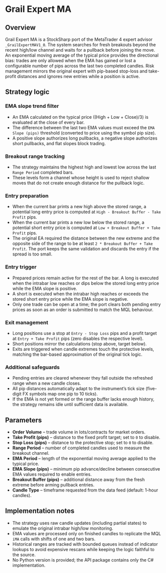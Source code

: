 # Grail Expert MA

## Overview
Grail Expert MA is a StockSharp port of the MetaTrader 4 expert advisor `_GrailExpertMAV1_0`. The system searches for fresh breakouts beyond the recent high/low channel and waits for a pullback before joining the move. An exponential moving average of the typical price provides the directional bias: trades are only allowed when the EMA has gained or lost a configurable number of pips across the last two completed candles. Risk management mirrors the original expert with pip-based stop-loss and take-profit distances and ignores new entries while a position is active.

## Strategy logic
### EMA slope trend filter
* An EMA calculated on the typical price ((High + Low + Close)/3) is evaluated at the close of every bar.
* The difference between the last two EMA values must exceed the `EMA Slope (pips)` threshold (converted to price using the symbol pip size).
* A positive slope authorizes long pullbacks, a negative slope authorizes short pullbacks, and flat slopes block trading.

### Breakout range tracking
* The strategy maintains the highest high and lowest low across the last `Range Period` completed bars.
* These levels form a channel whose height is used to reject shallow moves that do not create enough distance for the pullback logic.

### Entry preparation
* When the current bar prints a new high above the stored range, a potential long entry price is computed at `High - Breakout Buffer - Take Profit` pips.
* When the current bar prints a new low below the stored range, a potential short entry price is computed at `Low + Breakout Buffer + Take Profit` pips.
* The original EA required the distance between the new extreme and the opposite side of the range to be at least `2 * Breakout Buffer + Take Profit`. The port keeps the same validation and discards the entry if the spread is too small.

### Entry trigger
* Prepared prices remain active for the rest of the bar. A long is executed when the intrabar low reaches or dips below the stored long entry price while the EMA slope is positive.
* A short is executed when the intrabar high reaches or exceeds the stored short entry price while the EMA slope is negative.
* Only one trade can be open at a time; the port clears both pending entry prices as soon as an order is submitted to match the MQL behaviour.

### Exit management
* Long positions use a stop at `Entry - Stop Loss` pips and a profit target at `Entry + Take Profit` pips (zero disables the respective level).
* Short positions mirror the calculations (stop above, target below).
* Exits are triggered when candle extremes touch the protective levels, matching the bar-based approximation of the original tick logic.

### Additional safeguards
* Pending entries are cleared whenever they fall outside the refreshed range when a new candle closes.
* All pip distances automatically adapt to the instrument’s tick size (five-digit FX symbols map one pip to 10 ticks).
* If the EMA is not yet formed or the range buffer lacks enough history, the strategy remains idle until sufficient data is available.

## Parameters
* **Order Volume** – trade volume in lots/contracts for market orders.
* **Take Profit (pips)** – distance to the fixed profit target; set to `0` to disable.
* **Stop Loss (pips)** – distance to the protective stop; set to `0` to disable.
* **Range Period** – number of completed candles used to measure the breakout channel.
* **EMA Period** – length of the exponential moving average applied to the typical price.
* **EMA Slope (pips)** – minimum pip advance/decline between consecutive EMA values required to enable entries.
* **Breakout Buffer (pips)** – additional distance away from the fresh extreme before arming pullback entries.
* **Candle Type** – timeframe requested from the data feed (default: 1-hour candles).

## Implementation notes
* The strategy uses raw candle updates (including partial states) to emulate the original intrabar high/low monitoring.
* EMA values are processed only on finished candles to replicate the MQL `iMA` calls with shifts of one and two bars.
* Historical ranges are tracked with bounded queues instead of indicator lookups to avoid expensive rescans while keeping the logic faithful to the source.
* No Python version is provided; the API package contains only the C# implementation.
